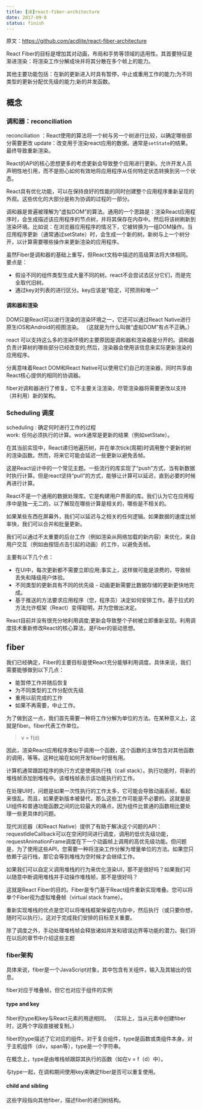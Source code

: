 ```yaml
---
title: [译]react-fiber-architecture
date: 2017-09-8
status: finish
---
```


原文：https://github.com/acdlite/react-fiber-architecture

React Fiber的目标是增加其对动画，布局和手势等领域的适用性。其首要特征是渐进渲染：将渲染工作分解成块并将其分散在多个帧上的能力。

其他主要功能包括：在新的更新进入时具有暂停，中止或重用工作的能力;为不同类型的更新分配优先级的能力;新的并发函数。

## 概念
### 调和器：reconciliation
reconciliation ：React使用的算法将一个树与另一个树进行比较，以确定哪些部分需要更改
update：改变用于渲染react应用的数据。通常是`setState`的结果。最终导致重新渲染。

React的API的核心思想更多的考虑更新会导致整个应用进行更新。允许开发人员声明性地引用，而不是担心如何有效地将应用程序从任何特定状态转换到另一个状态。 
  
React具有优化功能，可以在保持良好的性能的同时创建整个应用程序重新呈现的外观。这些优化的大部分是称为协调的过程的一部分。

调和器是普遍被理解为“虚拟DOM”的算法。通用的一个思路是：渲染React应用程序时，会生成描述该应用程序的节点树，并将其保存在内存中。然后将该树刷新到渲染环境。比如说：在浏览器应用程序的情况下，它被转换为一组DOM操作。当应用程序更新（通常通过setState）时，会生成一个新的树。新树与上一个树分开，以计算需要哪些操作来更新渲染的应用程序。  

虽然Fiber是调和器的基础上重写，但React文档中描述的高级算法将大体相同。要点是：
* 假设不同的组件类型生成大量不同的树。react不会尝试去区分它们，而是完全取代旧树。
* 通过key对列表的进行区分。key应该是“稳定，可预测和唯一”
#### 调和器和渲染
DOM只是React可以进行渲染的渲染环境之一，它还可以通过React Native进行原生iOS和Android的视图渲染。 （这就是为什么叫做“虚拟DOM”有点不正确。）  

react 可以支持这么多的渲染环境的主要原因是调和器和渲染器是分开的。调和器负责计算树的哪些部分已经改变的;然后，渲染器会使用该信息来实际更新渲染的应用程序。  

分离意味着React DOM和React Native可以使用它们自己的渲染器，同时共享由React核心提供的相同的协调器。 

fiber对调和器进行了修复。它不主要关注渲染，尽管渲染器将需要更改以支持（并利用）新的架构。
### Scheduling 调度
scheduling : 确定何时进行工作的过程  
work: 任何必须执行的计算。work通常是更新的结果（例如setState）。 

在其当前实现中，React递归地遍历树，并在单次tick(周期)时调用整个更新的树的渲染函数。然而，将来它可能会延迟一些更新以避免丢帧。  

这是React设计中的一个常见主题。一些流行的库实现了“push”方式，当有新数据时执行计算。但是react坚持“pull”的方式，能够让计算可以延迟，直到必要的时候再进行计算。  

React不是一个通用的数据处理库。它是构建用户界面的库。我们认为它在应用程序中是独一无二的，以了解现在哪些计算是相关的，哪些是不相关的。  

如果某些东西在屏幕外，我们可以延迟与之相关的任何逻辑。如果数据的速度比帧率快，我们可以合并和批量更新。  

我们可以通过不太重要的后台工作（例如渲染从网络加载的新内容）来优化，来自用户交互（例如由按钮点击引起的动画）的工作，以避免丢帧。

主要有以下几个点：  
* 在UI中，每次更新都不需要立即应用;事实上，这样做可能是浪费的，导致帧丢失和降级用户体验。
* 不同类型的更新具有不同的优先级 - 动画更新需要比数据存储的更新更快地完成。
* 基于推送的方法要求应用程序（您，程序员）决定如何安排工作。基于拉式的方法允许框架（React）变得聪明，并为您做出决定。  

React目前并没有很充分地利用调度;更新会导致整个子树被立即重新呈现。利用调度技术重新修改React的核心算法，是Fiber的驱动思想。  

## fiber  
我们已经确定，Fiber的主要目标是使React充分能够利用调度。具体来说，我们需要能够做到以下几点：
* 能暂停工作并随后恢复
* 为不同类型的工作分配优先级
* 重用以前完成的工作
* 如果不再需要，中止工作。


为了做到这一点，我们首先需要一种将工作分解为单位的方法。在某种意义上，这就是fiber。fiber代表工作单位。   

> v = f(d)

因此，渲染React应用程序类似于调用一个函数，这个函数的主体包含对其他函数的调用，等等。这种比喻在如何开发fiber时很有用。  

计算机通常跟踪程序的执行方式是使用执行栈（call stack）。执行功能时，将新的堆栈帧添加到堆栈中。该堆栈帧表示该功能执行的工作。

在处理UI时，问题是如果一次性执行的工作太多，它可能会导致动画丢帧，看起来很乱。而且，如果更新版本被替代，那么这些工作可能是不必要的。这就是是UI组件和普通功能函数之间的比较最大的痛点，因为组件比普通的函数相比要处理一些更具体的问题。

现代浏览器（和React Native）提供了有助于解决这个问题的API：requestIdleCallback可以在空闲时间进行调度，调用的低优先级功能，requestAnimationFrame调度在下一个动画帧上调用的高优先级功能。但问题是，为了使用这些API，您需要一种将渲染工作分解为增量单位的方法。如果您只依赖于运行栈，那它会等到堆栈为空时候才会继续工作。

如果我们可以自定义调用堆栈的行为来优化渲染UI，那不是很好吗？如果我们可以随意中断调用堆栈并手动操作堆栈帧，那不是很好吗？

这就是React Fiber的目的。Fiber是专门基于React组件重新实现堆叠。您可以将单个Fiber视为虚拟堆叠帧（virtual stack frame）。

重新实现堆栈的优点是您可以将堆栈框架保留在内存中，然后执行（或只要你想，随时可以执行）。这对于完成我们安排的目标至关重要。  

除了调度之外，手动处理堆栈帧会释放诸如并发和错误边界等功能的潜力。我们将在以后的章节中介绍这些主题

### fiber架构
具体来说，fiber是一个JavaScript对象，其中包含有关组件，输入及其输出的信息。

fiber对应于堆叠帧，但它也对应于组件的实例

#### type and key
fiber的type和key与React元素的用途相同。 （实际上，当从元素中创建fiber时，这两个字段直接被复制。）

fiber的type描述了它对应的组件。对于复合组件，type是函数或类组件本身。对于主机组件（div，span等），type是一个字符串。

在概念上，type是由堆栈帧跟踪其执行的函数（如在v = f（d）中）。

与type一起，在调和期间使用key来确定fiber是否可以重复使用。

#### child and sibling
这些字段指向其他fiber，描述fiber的递归树结构。

